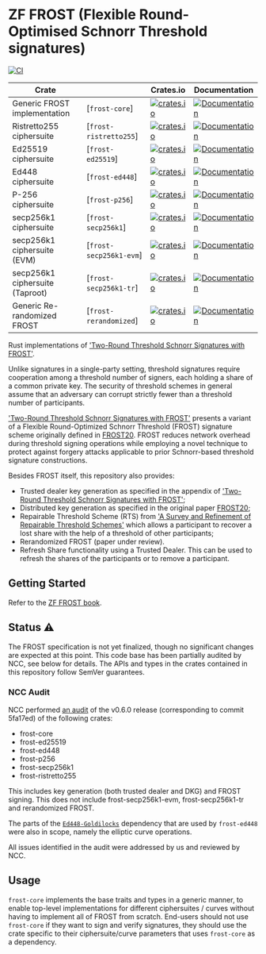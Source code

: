# ZF FROST (Flexible Round-Optimised Schnorr Threshold signatures)

[![CI](https://github.com/ZcashFoundation/frost/actions/workflows/main.yml/badge.svg?branch=main)](https://github.com/ZcashFoundation/frost/actions/workflows/main.yml)

| Crate                           |                         | Crates.io                                                                                                             | Documentation                                                                                          |
| ------------------------------- | ----------------------- | --------------------------------------------------------------------------------------------------------------------- | ------------------------------------------------------------------------------------------------------ |
| Generic FROST implementation    | [`frost-core`]          | [![crates.io](https://img.shields.io/crates/v/frost-core.svg)](https://crates.io/crates/frost-core)                   | [![Documentation](https://docs.rs/frost-core/badge.svg)](https://docs.rs/frost-core)                   |
| Ristretto255 ciphersuite        | [`frost-ristretto255`]  | [![crates.io](https://img.shields.io/crates/v/frost-ristretto255.svg)](https://crates.io/crates/frost-ristretto255)   | [![Documentation](https://docs.rs/frost-ristretto255/badge.svg)](https://docs.rs/frost-ristretto255)   |
| Ed25519 ciphersuite             | [`frost-ed25519`]       | [![crates.io](https://img.shields.io/crates/v/frost-ed25519.svg)](https://crates.io/crates/frost-ed25519)             | [![Documentation](https://docs.rs/frost-ed25519/badge.svg)](https://docs.rs/frost-ed25519)             |
| Ed448 ciphersuite               | [`frost-ed448`]         | [![crates.io](https://img.shields.io/crates/v/frost-ed448.svg)](https://crates.io/crates/frost-ed448)                 | [![Documentation](https://docs.rs/frost-ed448/badge.svg)](https://docs.rs/frost-ed448)                 |
| P-256 ciphersuite               | [`frost-p256`]          | [![crates.io](https://img.shields.io/crates/v/frost-p256.svg)](https://crates.io/crates/frost-p256)                   | [![Documentation](https://docs.rs/frost-p256/badge.svg)](https://docs.rs/frost-p256)                   |
| secp256k1 ciphersuite           | [`frost-secp256k1`]     | [![crates.io](https://img.shields.io/crates/v/frost-secp256k1.svg)](https://crates.io/crates/frost-secp256k1)         | [![Documentation](https://docs.rs/frost-secp256k1/badge.svg)](https://docs.rs/frost-secp256k1)         |
| secp256k1 ciphersuite (EVM)     | [`frost-secp256k1-evm`] | [![crates.io](https://img.shields.io/crates/v/frost-secp256k1-evm.svg)](https://crates.io/crates/frost-secp256k1-evm) | [![Documentation](https://docs.rs/frost-secp256k1-evm/badge.svg)](https://docs.rs/frost-secp256k1-evm) |
| secp256k1 ciphersuite (Taproot) | [`frost-secp256k1-tr`]  | [![crates.io](https://img.shields.io/crates/v/frost-secp256k1-tr.svg)](https://crates.io/crates/frost-secp256k1-tr)   | [![Documentation](https://docs.rs/frost-secp256k1-tr/badge.svg)](https://docs.rs/frost-secp256k1-tr)   |
| Generic Re-randomized FROST     | [`frost-rerandomized`]  | [![crates.io](https://img.shields.io/crates/v/frost-rerandomized.svg)](https://crates.io/crates/frost-rerandomized)   | [![Documentation](https://docs.rs/frost-rerandomized/badge.svg)](https://docs.rs/frost-rerandomized)   |

Rust implementations of ['Two-Round Threshold Schnorr Signatures with FROST'](https://datatracker.ietf.org/doc/draft-irtf-cfrg-frost/).

Unlike signatures in a single-party setting, threshold signatures require cooperation among a
threshold number of signers, each holding a share of a common private key. The security of threshold
schemes in general assume that an adversary can corrupt strictly fewer than a threshold number of
participants.

['Two-Round Threshold Schnorr Signatures with
FROST'](https://datatracker.ietf.org/doc/draft-irtf-cfrg-frost/) presents a variant of a Flexible
Round-Optimized Schnorr Threshold (FROST) signature scheme originally defined in
[FROST20](https://eprint.iacr.org/2020/852.pdf). FROST reduces network overhead during threshold
signing operations while employing a novel technique to protect against forgery attacks applicable
to prior Schnorr-based threshold signature constructions.

Besides FROST itself, this repository also provides:

- Trusted dealer key generation as specified in the appendix of ['Two-Round Threshold Schnorr Signatures with FROST'](https://datatracker.ietf.org/doc/draft-irtf-cfrg-frost/);
- Distributed key generation as specified in the original paper [FROST20](https://eprint.iacr.org/2020/852.pdf);
- Repairable Threshold Scheme (RTS) from ['A Survey and Refinement of Repairable Threshold Schemes'](https://eprint.iacr.org/2017/1155) which allows a participant to recover a lost share with the help of a threshold of other participants;
- Rerandomized FROST (paper under review).
- Refresh Share functionality using a Trusted Dealer. This can be used to refresh the shares of the participants or to remove a participant.

## Getting Started

Refer to the [ZF FROST book](https://frost.zfnd.org/).

## Status ⚠

The FROST specification is not yet finalized, though no significant changes are
expected at this point. This code base has been partially audited by NCC, see
below for details. The APIs and types in the crates contained in this repository
follow SemVer guarantees.

### NCC Audit

NCC performed [an
audit](https://research.nccgroup.com/2023/10/23/public-report-zcash-frost-security-assessment/)
of the v0.6.0 release (corresponding to commit 5fa17ed) of the following crates:

- frost-core
- frost-ed25519
- frost-ed448
- frost-p256
- frost-secp256k1
- frost-ristretto255

This includes key generation (both trusted dealer and DKG) and FROST signing.
This does not include frost-secp256k1-evm, frost-secp256k1-tr and rerandomized FROST.

The parts of the
[`Ed448-Goldilocks`](https://github.com/crate-crypto/Ed448-Goldilocks)
dependency that are used by `frost-ed448` were also in scope, namely the
elliptic curve operations.

All issues identified in the audit were addressed by us and reviewed by NCC.


## Usage

`frost-core` implements the base traits and types in a generic manner, to enable top-level
implementations for different ciphersuites / curves without having to implement all of FROST from
scratch. End-users should not use `frost-core` if they want to sign and verify signatures, they
should use the crate specific to their ciphersuite/curve parameters that uses `frost-core` as a
dependency.

